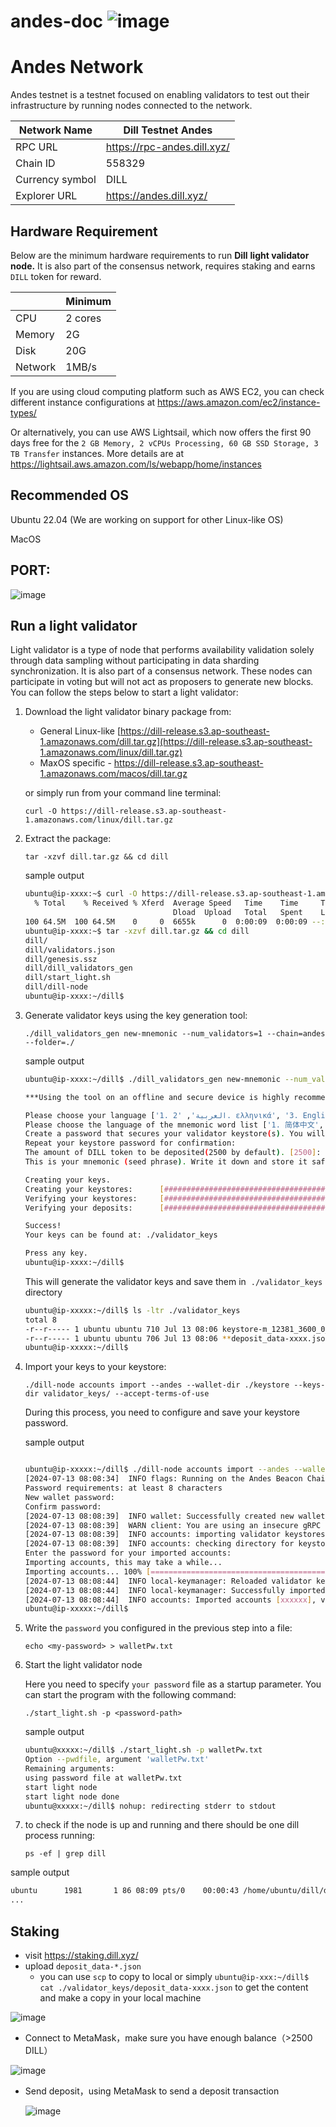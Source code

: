 # andes-doc ![image](https://github.com/user-attachments/assets/08d1b397-4a1c-43d1-8bf9-f9beea7e8319)


# Andes Network

Andes testnet is a testnet focused on enabling validators to test out their infrastructure by running nodes connected to the network. 

| Network Name | Dill Testnet Andes |
| --- | --- |
| RPC URL | https://rpc-andes.dill.xyz/ |
| Chain ID | 558329 |
| Currency symbol | DILL |
| Explorer URL | https://andes.dill.xyz/ |

## **Hardware** Requirement

Below are the minimum hardware requirements to run **Dill** **light validator node.** It is also part of the consensus network, requires staking and earns `DILL` token for reward.

|  | Minimum |
| --- | --- |
| CPU | 2 cores |
| Memory | 2G |
| Disk | 20G |
| Network | 1MB/s |

If you are using cloud computing platform such as AWS EC2, you can check different instance configurations at https://aws.amazon.com/ec2/instance-types/ 

Or alternatively, you can use AWS Lightsail, which now offers the first 90 days free for the `2 GB Memory, 2 vCPUs Processing, 60 GB SSD Storage, 3 TB Transfer` instances. More details are at https://lightsail.aws.amazon.com/ls/webapp/home/instances 

## Recommended OS

Ubuntu 22.04 (We are working on support for other Linux-like OS)

MacOS

## PORT:

![image](https://github.com/user-attachments/assets/b657ecee-e63f-47a0-bdc2-60894ee319a8)



## Run a light validator

Light validator is a type of node that performs availability validation solely through data sampling without participating in data sharding synchronization. It is also part of a consensus network. These nodes can participate in voting but will not act as proposers to generate new blocks. You can follow the steps below to start a light validator:

1. Download the light validator binary package from:
    - General Linux-like [https://dill-release.s3.ap-southeast-1.amazonaws.com/dill.tar.gz](https://dill-release.s3.ap-southeast-1.amazonaws.com/linux/dill.tar.gz)
    - MaxOS specific - https://dill-release.s3.ap-southeast-1.amazonaws.com/macos/dill.tar.gz
    
    or simply run from your command line terminal:
   ```
   curl -O https://dill-release.s3.ap-southeast-1.amazonaws.com/linux/dill.tar.gz
   ```
   
    
3. Extract the package:
    
    ```
   tar -xzvf dill.tar.gz && cd dill
    ```
    
    sample output
    
    ```bash
    ubuntu@ip-xxxx:~$ curl -O https://dill-release.s3.ap-southeast-1.amazonaws.com/linux/dill.tar.gz
      % Total    % Received % Xferd  Average Speed   Time    Time     Time  Current
                                     Dload  Upload   Total   Spent    Left  Speed
    100 64.5M  100 64.5M    0     0  6655k      0  0:00:09  0:00:09 --:--:-- 8072k
    ubuntu@ip-xxxx:~$ tar -xzvf dill.tar.gz && cd dill
    dill/
    dill/validators.json
    dill/genesis.ssz
    dill/dill_validators_gen
    dill/start_light.sh
    dill/dill-node
    ubuntu@ip-xxxx:~/dill$
    ```
    
5. Generate validator keys using the key generation tool:
    
    ```
   ./dill_validators_gen new-mnemonic --num_validators=1 --chain=andes --folder=./
    ```
    
    sample output
    
    ```bash
    ubuntu@ip-xxxx:~/dill$ ./dill_validators_gen new-mnemonic --num_validators=1 --chain=andes --folder=./
    
    ***Using the tool on an offline and secure device is highly recommended to keep your mnemonic safe.***
    
    Please choose your language ['1. العربية', '2. ελληνικά', '3. English', '4. Français', '5. Bahasa melayu', '6. Italiano', '7. 日本語', '8. 한국어', '9. Português do Brasil', '10. român', '11. Türkçe', '12. 简体中文']:  [English]: 3
    Please choose the language of the mnemonic word list ['1. 简体中文', '2. 繁體中文', '3. čeština', '4. English', '5. Italiano', '6. 한국어', '7. Português', '8. Español']:  [english]: 4
    Create a password that secures your validator keystore(s). You will need to re-enter this to decrypt them when you setup your Dill validators.:
    Repeat your keystore password for confirmation:
    The amount of DILL token to be deposited(2500 by default). [2500]:
    This is your mnemonic (seed phrase). Write it down and store it safely. It is the ONLY way to retrieve your deposit.
    
    Creating your keys.
    Creating your keystores:	  [####################################]  1/1
    Verifying your keystores:	  [####################################]  1/1
    Verifying your deposits:	  [####################################]  1/1
    
    Success!
    Your keys can be found at: ./validator_keys
    
    Press any key.
    ubuntu@ip-xxxx:~/dill$
    ```
    
    This will generate the validator keys and save them in  `./validator_keys` directory 
    
    ```bash
    ubuntu@ip-xxxxx:~/dill$ ls -ltr ./validator_keys
    total 8
    -r--r----- 1 ubuntu ubuntu 710 Jul 13 08:06 keystore-m_12381_3600_0_0_0-xxxxxx.json
    -r--r----- 1 ubuntu ubuntu 706 Jul 13 08:06 **deposit_data-xxxx.json**
    ubuntu@ip-xxxxx:~/dill$
    ```
    
7. Import your keys to your keystore:
    
    ```
   ./dill-node accounts import --andes --wallet-dir ./keystore --keys-dir validator_keys/ --accept-terms-of-use
    ```
    
    During this process, you need to configure and save your keystore password.
    
    sample output
    
    ```bash
    
    ubuntu@ip-xxxxx:~/dill$ ./dill-node accounts import --andes --wallet-dir ./keystore --keys-dir validator_keys/ --accept-terms-of-use
    [2024-07-13 08:08:34]  INFO flags: Running on the Andes Beacon Chain Testnet
    Password requirements: at least 8 characters
    New wallet password:
    Confirm password:
    [2024-07-13 08:08:39]  INFO wallet: Successfully created new wallet walletPath=/home/ubuntu/dill/keystore
    [2024-07-13 08:08:39]  WARN client: You are using an insecure gRPC connection. If you are running your beacon node and validator on the same machines, you can ignore this message. If you want to know how to enable secure connections, see: https://docs.prylabs.network/docs/prysm-usage/secure-grpc
    [2024-07-13 08:08:39]  INFO accounts: importing validator keystores...
    [2024-07-13 08:08:39]  INFO accounts: checking directory for keystores: /home/ubuntu/dill/validator_keys
    Enter the password for your imported accounts:
    Importing accounts, this may take a while...
    Importing accounts... 100% [===================================================================================]  [1s:0s]
    [2024-07-13 08:08:44]  INFO local-keymanager: Reloaded validator keys into keymanager
    [2024-07-13 08:08:44]  INFO local-keymanager: Successfully imported validator key(s) pubkeys=0xxxxx
    [2024-07-13 08:08:44]  INFO accounts: Imported accounts [xxxxxx], view all of them by running `accounts list`
    ubuntu@ip-xxxxx:~/dill$
    ```
    
9. Write the `password` you configured in the previous step into a file:
    
    ```
   echo <my-password> > walletPw.txt
    ```
    
11. Start the light validator node
    
    Here you need to specify `your password` file as a startup parameter. You can start the program with the following command:
    
    ```
    ./start_light.sh -p <password-path>
    ``` 
    
    sample output
    
    ```bash
    ubuntu@xxxxx:~/dill$ ./start_light.sh -p walletPw.txt
    Option --pwdfile, argument 'walletPw.txt'
    Remaining arguments:
    using password file at walletPw.txt
    start light node
    start light node done
    ubuntu@xxxxx:~/dill$ nohup: redirecting stderr to stdout
    
    ```
    
13. to check if the node is up and running and there should be one dill process running:
    ```
    ps -ef | grep dill
    ```

sample output

```bash
ubuntu      1981       1 86 08:09 pts/0    00:00:43 /home/ubuntu/dill/dill-node --light --embedded-geth --datadir /home/ubuntu/dill/light_node/data/beacondata --genesis-state /home/ubuntu/dill/genesis.ssz --grpc-gateway-host 0.0.0.0 --initial-validators /home/ubuntu/dill/validators.j
...
```

## Staking

- visit https://staking.dill.xyz/
- upload `deposit_data-*.json`
    - you can use `scp` to copy to local or simply `ubuntu@ip-xxx:~/dill$ cat ./validator_keys/deposit_data-xxxx.json` to get the content and make a copy in your local machine

![image](https://github.com/user-attachments/assets/ed1deead-94a7-4385-85ef-829d1c949791)


- Connect to MetaMask，make sure you have enough balance（>2500 DILL）

![image](https://github.com/user-attachments/assets/c3eddf8a-23b5-4b98-a4ae-c947803d1dc3)


- Send deposit，using MetaMask to send a deposit transaction

  ![image](https://github.com/user-attachments/assets/fc5b37db-d667-4b12-a227-e685747c3c19)
